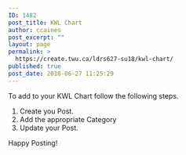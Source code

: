 ```yaml
---
ID: 1482
post_title: KWL Chart
author: ccaines
post_excerpt: ""
layout: page
permalink: >
  https://create.twu.ca/ldrs627-su18/kwl-chart/
published: true
post_date: 2018-06-27 11:25:29
---
```

To add to your KWL Chart follow the following steps.
<ol>
 	<li>Create you Post.</li>
 	<li>Add the appropriate Category</li>
 	<li>Update your Post.</li>
</ol>
Happy Posting!